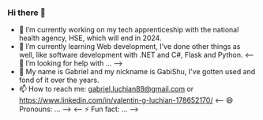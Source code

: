 ### Hi there 👋

- 🔭 I’m currently working on my tech apprenticeship with the national health agency, HSE, which will end in 2024.
- 🌱 I’m currently learning Web development, I've done other things as well, like software development with .NET and C#, Flask and Python.
<-- 🤔 I’m looking for help with ... -->
- 💬 My name is Gabriel and my nickname is GabiShu, I've gotten used and fond of it over the years.
- 📫 How to reach me: gabriel.luchian89@gmail.com or https://www.linkedin.com/in/valentin-g-luchian-178652170/
<-- 😄 Pronouns: ... -->
<-- ⚡ Fun fact: ... -->

  

